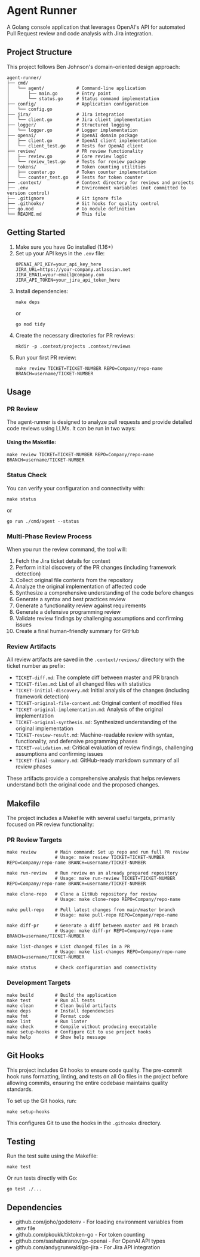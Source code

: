 # Agent Runner

A Golang console application that leverages OpenAI's API for automated Pull Request review and code analysis with Jira integration.

## Project Structure

This project follows Ben Johnson's domain-oriented design approach:

```
agent-runner/
├── cmd/
│   └── agent/            # Command-line application
│       ├── main.go       # Entry point
│       └── status.go     # Status command implementation
├── config/               # Application configuration
│   └── config.go
├── jira/                 # Jira integration
│   └── client.go         # Jira client implementation
├── logger/               # Structured logging
│   └── logger.go         # Logger implementation
├── openai/               # OpenAI domain package
│   ├── client.go         # OpenAI client implementation
│   └── client_test.go    # Tests for OpenAI client
├── review/               # PR review functionality
│   ├── review.go         # Core review logic
│   └── review_test.go    # Tests for review package
├── tokens/               # Token counting utilities
│   ├── counter.go        # Token counter implementation
│   └── counter_test.go   # Tests for token counter
├── .context/             # Context directory for reviews and projects
├── .env                  # Environment variables (not committed to version control)
├── .gitignore            # Git ignore file
├── .githooks/            # Git hooks for quality control
├── go.mod                # Go module definition
└── README.md             # This file
```

## Getting Started

1. Make sure you have Go installed (1.16+)
2. Set up your API keys in the `.env` file:
   ```
   OPENAI_API_KEY=your_api_key_here
   JIRA_URL=https://your-company.atlassian.net
   JIRA_EMAIL=your-email@company.com
   JIRA_API_TOKEN=your_jira_api_token_here
   ```
3. Install dependencies:
   ```
   make deps
   ```
   or
   ```
   go mod tidy
   ```
4. Create the necessary directories for PR reviews:
   ```
   mkdir -p .context/projects .context/reviews
   ```
5. Run your first PR review:
   ```
   make review TICKET=TICKET-NUMBER REPO=Company/repo-name BRANCH=username/TICKET-NUMBER
   ```

## Usage

### PR Review

The agent-runner is designed to analyze pull requests and provide detailed code reviews using LLMs. It can be run in two ways:

#### Using the Makefile:

```
make review TICKET=TICKET-NUMBER REPO=Company/repo-name BRANCH=username/TICKET-NUMBER
```

### Status Check

You can verify your configuration and connectivity with:

```
make status
```

or

```
go run ./cmd/agent --status
```

### Multi-Phase Review Process

When you run the review command, the tool will:

1. Fetch the Jira ticket details for context
2. Perform initial discovery of the PR changes (including framework detection)
3. Collect original file contents from the repository
4. Analyze the original implementation of affected code
5. Synthesize a comprehensive understanding of the code before changes
6. Generate a syntax and best practices review
7. Generate a functionality review against requirements
8. Generate a defensive programming review
9. Validate review findings by challenging assumptions and confirming issues
10. Create a final human-friendly summary for GitHub

### Review Artifacts

All review artifacts are saved in the `.context/reviews/` directory with the ticket number as prefix:

- `TICKET-diff.md`: The complete diff between master and PR branch
- `TICKET-files.md`: List of all changed files with statistics
- `TICKET-initial-discovery.md`: Initial analysis of the changes (including framework detection)
- `TICKET-original-file-content.md`: Original content of modified files
- `TICKET-original-implementation.md`: Analysis of the original implementation
- `TICKET-original-synthesis.md`: Synthesized understanding of the original implementation
- `TICKET-review-result.md`: Machine-readable review with syntax, functionality, and defensive programming phases
- `TICKET-validation.md`: Critical evaluation of review findings, challenging assumptions and confirming issues
- `TICKET-final-summary.md`: GitHub-ready markdown summary of all review phases

These artifacts provide a comprehensive analysis that helps reviewers understand both the original code and the proposed changes.

## Makefile

The project includes a Makefile with several useful targets, primarily focused on PR review functionality:

### PR Review Targets

```
make review       # Main command: Set up repo and run full PR review
                  # Usage: make review TICKET=TICKET-NUMBER REPO=Company/repo-name BRANCH=username/TICKET-NUMBER

make run-review   # Run review on an already prepared repository
                  # Usage: make run-review TICKET=TICKET-NUMBER REPO=Company/repo-name BRANCH=username/TICKET-NUMBER

make clone-repo   # Clone a GitHub repository for review
                  # Usage: make clone-repo REPO=Company/repo-name

make pull-repo    # Pull latest changes from main/master branch
                  # Usage: make pull-repo REPO=Company/repo-name

make diff-pr      # Generate a diff between master and PR branch
                  # Usage: make diff-pr REPO=Company/repo-name BRANCH=username/TICKET-NUMBER

make list-changes # List changed files in a PR
                  # Usage: make list-changes REPO=Company/repo-name BRANCH=username/TICKET-NUMBER

make status       # Check configuration and connectivity
```

### Development Targets

```
make build        # Build the application
make test         # Run all tests
make clean        # Clean build artifacts
make deps         # Install dependencies
make fmt          # Format code
make lint         # Run linter
make check        # Compile without producing executable
make setup-hooks  # Configure Git to use project hooks
make help         # Show help message
```

## Git Hooks

This project includes Git hooks to ensure code quality. The pre-commit hook runs formatting, linting, and tests on all Go files in the project before allowing commits, ensuring the entire codebase maintains quality standards.

To set up the Git hooks, run:

```
make setup-hooks
```

This configures Git to use the hooks in the `.githooks` directory.

## Testing

Run the test suite using the Makefile:

```
make test
```

Or run tests directly with Go:

```
go test ./...
```

## Dependencies

- github.com/joho/godotenv - For loading environment variables from .env file
- github.com/pkoukk/tiktoken-go - For token counting
- github.com/sashabaranov/go-openai - For OpenAI API types
- github.com/andygrunwald/go-jira - For Jira API integration
